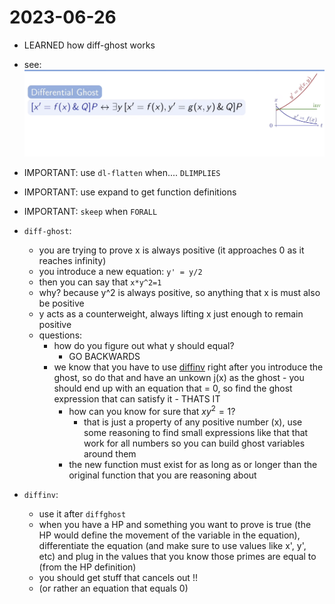 2023-06-26
==========
- LEARNED how diff-ghost works
- see: ![counterweight](../assets/counterweight.png)
- IMPORTANT: use `dl-flatten` when.... `DLIMPLIES` 
- IMPORTANT: use expand to get function definitions
- IMPORTANT: `skeep` when `FORALL` 
- `diff-ghost`: 
	- you are trying to prove x is always positive (it approaches 0 as it reaches infinity)
	- you introduce a new equation: `y' = y/2`
	- then you can say that `x*y^2=1`
	- why? because y^2 is always positive, so anything that x is must also be positive
	- y acts as a counterweight, always lifting x just enough to remain positive
	- questions:
		- how do you figure out what y should equal?
			- GO BACKWARDS
      - we know that you have to use [diffinv](../pages/diffinv.md) right after you introduce the ghost, so do that and have an unkown j(x) as the ghost
			- you should end up with an equation that = 0, so find the ghost expression that can satisfy it
			- THATS IT
		- how can you know for sure that $xy^2=1$?
			- that is just a property of any positive number (x), use some reasoning to find small expressions like that that work for all numbers so you can build ghost variables around them
		- the new function must exist for as long as or longer than the original function that you are reasoning about

- `diffinv`: 
	- use it after `diffghost`
	- when you have a HP and something you want to prove is true (the HP would define the movement of the variable in the equation), differentiate the equation (and make sure to use values like x', y', etc) and plug in the values that you know those primes are equal to (from the HP definition)
	- you should get stuff that cancels out !!
	- (or rather an equation that equals 0)
